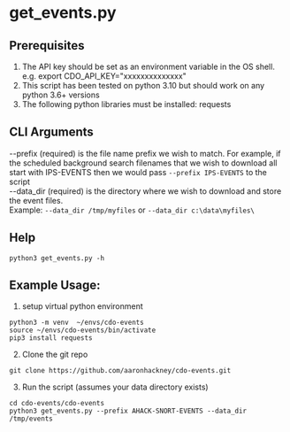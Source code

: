 # get_events.py

## Prerequisites
1. The API key should be set as an environment variable in the OS shell.  
   e.g. export CDO_API_KEY="xxxxxxxxxxxxxx"
2. This script has been tested on python 3.10 but should work on any python 3.6+ versions
3. The following python libraries must be installed: requests

## CLI Arguments
 --prefix (required) is the file name prefix we wish to match. For example, if the scheduled background search filenames that we wish to download all start with IPS-EVENTS then we would pass `--prefix IPS-EVENTS` to the script  
 --data_dir (required) is the directory where we wish to download and store the event files.  
 Example: `--data_dir /tmp/myfiles` or `--data_dir c:\data\myfiles\`

## Help  
`python3 get_events.py -h`

## Example Usage:
1. setup virtual python environment
```
python3 -m venv  ~/envs/cdo-events
source ~/envs/cdo-events/bin/activate
pip3 install requests
```
2. Clone the git repo
```
git clone https://github.com/aaronhackney/cdo-events.git
```
3. Run the script (assumes your data directory exists)
```
cd cdo-events/cdo-events
python3 get_events.py --prefix AHACK-SNORT-EVENTS --data_dir /tmp/events
 